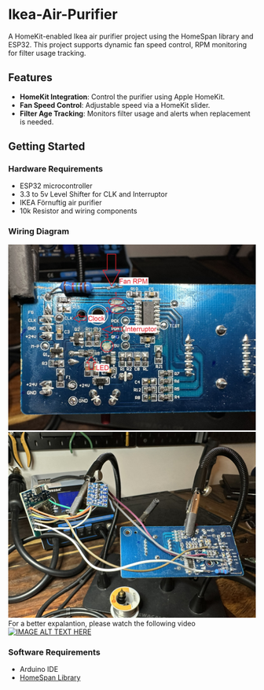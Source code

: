 # Ikea-Air-Purifier
A HomeKit-enabled Ikea air purifier project using the HomeSpan library and ESP32. This project supports dynamic fan speed control, RPM monitoring for filter usage tracking.

## Features
- **HomeKit Integration**: Control the purifier using Apple HomeKit.
- **Fan Speed Control**: Adjustable speed via a HomeKit slider.
- **Filter Age Tracking**: Monitors filter usage and alerts when replacement is needed.

## Getting Started

### Hardware Requirements
- ESP32 microcontroller
- 3.3 to 5v Level Shifter for CLK and Interruptor
- IKEA Förnuftig air purifier
- 10k Resistor and wiring components

### Wiring Diagram
![Wiring Diagram](Pictures/IMG_9646.JPEG)
![Wiring Diagram](Pictures/IMG_9648.JPEG)
For a better expalantion, please watch the following video
[![IMAGE ALT TEXT HERE](https://img.youtube.com/vi/YOUTUBE_VIDEO_ID_HERE/0.jpg)](https://www.youtube.com/watch?v=WB4xxhgggHQ&t)
### Software Requirements
- Arduino IDE
- [HomeSpan Library](https://github.com/HomeSpan/HomeSpan)



